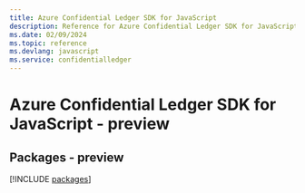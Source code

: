 ```yaml
---
title: Azure Confidential Ledger SDK for JavaScript
description: Reference for Azure Confidential Ledger SDK for JavaScript
ms.date: 02/09/2024
ms.topic: reference
ms.devlang: javascript
ms.service: confidentialledger
---
```

# Azure Confidential Ledger SDK for JavaScript - preview
## Packages - preview
[!INCLUDE [packages](confidential-ledger-index.md)]